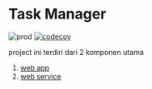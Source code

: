 # Task Manager

![prod](https://github.com/super-bootcamp-2021/23-end-game/actions/workflows/prod.yaml/badge.svg)
[![codecov](https://codecov.io/gh/super-bootcamp-2021/23-end-game/branch/master/graph/badge.svg?token=cZ3CClvDWo)](https://codecov.io/gh/super-bootcamp-2021/23-end-game)

project ini terdiri dari 2 komponen utama

1. [web app](webapp/README.md)
1. [web service](service/README.md)
